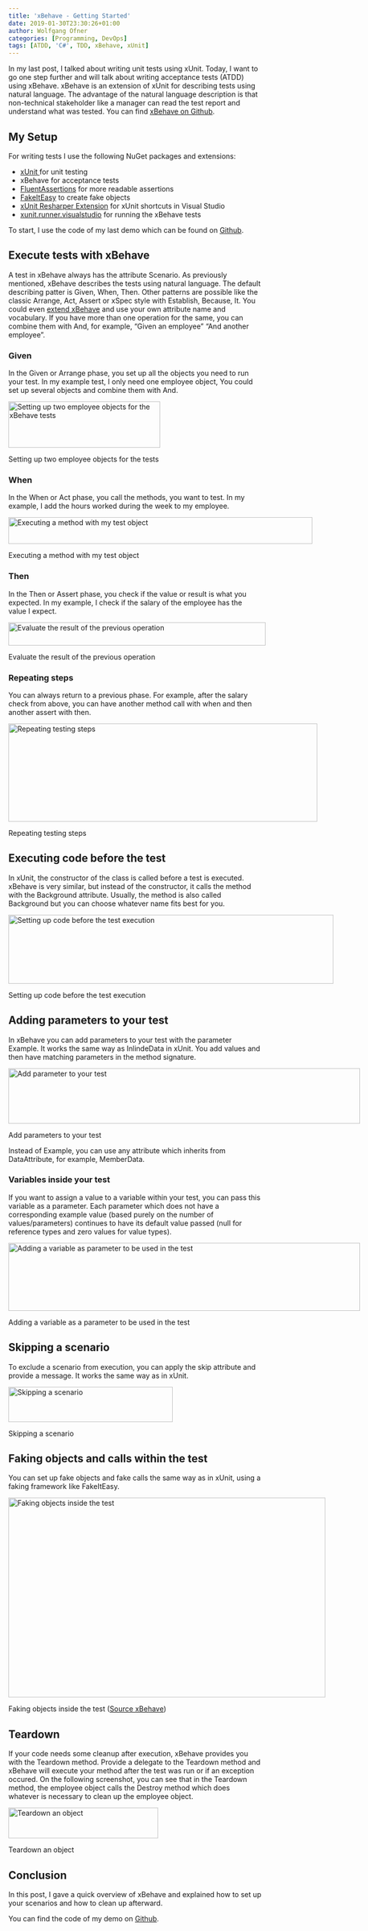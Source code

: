 ```yaml
---
title: 'xBehave - Getting Started'
date: 2019-01-30T23:30:26+01:00
author: Wolfgang Ofner
categories: [Programming, DevOps]
tags: [ATDD, 'C#', TDD, xBehave, xUnit]
---
```

In my last post, I talked about writing unit tests using xUnit. Today, I want to go one step further and will talk about writing acceptance tests (ATDD) using xBehave. xBehave is an extension of xUnit for describing tests using natural language. The advantage of the natural language description is that non-technical stakeholder like a manager can read the test report and understand what was tested. You can find <a href="http://xbehave.github.io/" target="_blank" rel="noopener">xBehave on Github</a>.

## My Setup

For writing tests I use the following NuGet packages and extensions:

  * <a href="https://xunit.github.io/" target="_blank" rel="noopener">xUnit </a>for unit testing
  * xBehave for acceptance tests
  * <a href="https://fluentassertions.com/" target="_blank" rel="noopener">FluentAssertions</a> for more readable assertions
  * <a href="https://fakeiteasy.github.io/" target="_blank" rel="noopener">FakeItEasy</a> to create fake objects
  * <a href="https://resharper-plugins.jetbrains.com/packages/xunitcontrib/" target="_blank" rel="noopener">xUnit Resharper Extension</a> for xUnit shortcuts in Visual Studio
  * <a href="https://www.nuget.org/packages/xunit.runner.visualstudio" target="_blank" rel="noopener">xunit.runner.visualstudio</a> for running the xBehave tests

To start, I use the code of my last demo which can be found on <a href="https://github.com/WolfgangOfner/xUnit-Getting-Started" target="_blank" rel="noopener">Github</a>.

## Execute tests with xBehave

A test in xBehave always has the attribute Scenario. As previously mentioned, xBehave describes the tests using natural language. The default describing patter is Given, When, Then. Other patterns are possible like the classic Arrange, Act, Assert or xSpec style with Establish, Because, It. You could even <a href="https://github.com/xbehave/xbehave.net/wiki/Extending-xBehave.net" target="_blank" rel="noopener">extend xBehave</a> and use your own attribute name and vocabulary. If you have more than one operation for the same, you can combine them with And, for example, &#8220;Given an employee&#8221; &#8220;And another employee&#8221;.

### Given

In the Given or Arrange phase, you set up all the objects you need to run your test. In my example test, I only need one employee object, You could set up several objects and combine them with And.

<div id="attachment_1565" style="width: 312px" class="wp-caption aligncenter">
  <a href="https://www.programmingwithwolfgang.com/wp-content/uploads/2019/01/Setting-up-two-employee-objects-for-the-tests.jpg"><img aria-describedby="caption-attachment-1565" loading="lazy" class="wp-image-1565 size-full" src="https://www.programmingwithwolfgang.com/wp-content/uploads/2019/01/Setting-up-two-employee-objects-for-the-tests.jpg" alt="Setting up two employee objects for the xBehave tests" width="302" height="92" srcset="https://www.programmingwithwolfgang.com/wp-content/uploads/2019/01/Setting-up-two-employee-objects-for-the-tests.jpg 302w, https://www.programmingwithwolfgang.com/wp-content/uploads/2019/01/Setting-up-two-employee-objects-for-the-tests-300x91.jpg 300w" sizes="(max-width: 302px) 100vw, 302px" /></a>
  
  <p id="caption-attachment-1565" class="wp-caption-text">
    Setting up two employee objects for the tests
  </p>
</div>

### When

In the When or Act phase, you call the methods, you want to test. In my example, I add the hours worked during the week to my employee.

<div id="attachment_1566" style="width: 615px" class="wp-caption aligncenter">
  <a href="https://www.programmingwithwolfgang.com/wp-content/uploads/2019/01/Executing-a-method-with-my-test-object.jpg"><img aria-describedby="caption-attachment-1566" loading="lazy" class="size-full wp-image-1566" src="https://www.programmingwithwolfgang.com/wp-content/uploads/2019/01/Executing-a-method-with-my-test-object.jpg" alt="Executing a method with my test object" width="605" height="53" srcset="https://www.programmingwithwolfgang.com/wp-content/uploads/2019/01/Executing-a-method-with-my-test-object.jpg 605w, https://www.programmingwithwolfgang.com/wp-content/uploads/2019/01/Executing-a-method-with-my-test-object-300x26.jpg 300w" sizes="(max-width: 605px) 100vw, 605px" /></a>
  
  <p id="caption-attachment-1566" class="wp-caption-text">
    Executing a method with my test object
  </p>
</div>

### Then

In the Then or Assert phase, you check if the value or result is what you expected. In my example, I check if the salary of the employee has the value I expect.

<div id="attachment_1567" style="width: 522px" class="wp-caption aligncenter">
  <a href="https://www.programmingwithwolfgang.com/wp-content/uploads/2019/01/Evaluate-the-result-of-the-previous-operation.jpg"><img aria-describedby="caption-attachment-1567" loading="lazy" class="size-full wp-image-1567" src="https://www.programmingwithwolfgang.com/wp-content/uploads/2019/01/Evaluate-the-result-of-the-previous-operation.jpg" alt="Evaluate the result of the previous operation" width="512" height="46" srcset="https://www.programmingwithwolfgang.com/wp-content/uploads/2019/01/Evaluate-the-result-of-the-previous-operation.jpg 512w, https://www.programmingwithwolfgang.com/wp-content/uploads/2019/01/Evaluate-the-result-of-the-previous-operation-300x27.jpg 300w" sizes="(max-width: 512px) 100vw, 512px" /></a>
  
  <p id="caption-attachment-1567" class="wp-caption-text">
    Evaluate the result of the previous operation
  </p>
</div>

### Repeating steps

You can always return to a previous phase. For example, after the salary check from above, you can have another method call with when and then another assert with then.

<div id="attachment_1568" style="width: 625px" class="wp-caption aligncenter">
  <a href="https://www.programmingwithwolfgang.com/wp-content/uploads/2019/01/Repeating-testing-steps.jpg"><img aria-describedby="caption-attachment-1568" loading="lazy" class="size-full wp-image-1568" src="https://www.programmingwithwolfgang.com/wp-content/uploads/2019/01/Repeating-testing-steps.jpg" alt="Repeating testing steps" width="615" height="195" srcset="https://www.programmingwithwolfgang.com/wp-content/uploads/2019/01/Repeating-testing-steps.jpg 615w, https://www.programmingwithwolfgang.com/wp-content/uploads/2019/01/Repeating-testing-steps-300x95.jpg 300w" sizes="(max-width: 615px) 100vw, 615px" /></a>
  
  <p id="caption-attachment-1568" class="wp-caption-text">
    Repeating testing steps
  </p>
</div>

## Executing code before the test

In xUnit, the constructor of the class is called before a test is executed. xBehave is very similar, but instead of the constructor, it calls the method with the Background attribute. Usually, the method is also called Background but you can choose whatever name fits best for you.

<div id="attachment_1569" style="width: 657px" class="wp-caption aligncenter">
  <a href="https://www.programmingwithwolfgang.com/wp-content/uploads/2019/01/Setting-up-code-before-the-test-execution.jpg"><img aria-describedby="caption-attachment-1569" loading="lazy" class="size-full wp-image-1569" src="https://www.programmingwithwolfgang.com/wp-content/uploads/2019/01/Setting-up-code-before-the-test-execution.jpg" alt="Setting up code before the test execution" width="647" height="137" srcset="https://www.programmingwithwolfgang.com/wp-content/uploads/2019/01/Setting-up-code-before-the-test-execution.jpg 647w, https://www.programmingwithwolfgang.com/wp-content/uploads/2019/01/Setting-up-code-before-the-test-execution-300x64.jpg 300w" sizes="(max-width: 647px) 100vw, 647px" /></a>
  
  <p id="caption-attachment-1569" class="wp-caption-text">
    Setting up code before the test execution
  </p>
</div>

## Adding parameters to your test

In xBehave you can add parameters to your test with the parameter Example. It works the same way as InlindeData in xUnit. You add values and then have matching parameters in the method signature.

<div id="attachment_1570" style="width: 710px" class="wp-caption aligncenter">
  <a href="https://www.programmingwithwolfgang.com/wp-content/uploads/2019/01/Add-parameter-to-your-test.jpg"><img aria-describedby="caption-attachment-1570" loading="lazy" class="wp-image-1570" src="https://www.programmingwithwolfgang.com/wp-content/uploads/2019/01/Add-parameter-to-your-test.jpg" alt="Add parameter to your test" width="700" height="110" srcset="https://www.programmingwithwolfgang.com/wp-content/uploads/2019/01/Add-parameter-to-your-test.jpg 852w, https://www.programmingwithwolfgang.com/wp-content/uploads/2019/01/Add-parameter-to-your-test-300x47.jpg 300w, https://www.programmingwithwolfgang.com/wp-content/uploads/2019/01/Add-parameter-to-your-test-768x121.jpg 768w" sizes="(max-width: 700px) 100vw, 700px" /></a>
  
  <p id="caption-attachment-1570" class="wp-caption-text">
    Add parameters to your test
  </p>
</div>

Instead of Example, you can use any attribute which inherits from DataAttribute, for example, MemberData.

### Variables inside your test

If you want to assign a value to a variable within your test, you can pass this variable as a parameter. Each parameter which does not have a corresponding example value (based purely on the number of values/parameters) continues to have its default value passed (null for reference types and zero values for value types).

<div id="attachment_1571" style="width: 710px" class="wp-caption aligncenter">
  <a href="https://www.programmingwithwolfgang.com/wp-content/uploads/2019/01/Adding-a-variable-as-parameter-to-be-used-in-the-test.jpg"><img aria-describedby="caption-attachment-1571" loading="lazy" class="wp-image-1571" src="https://www.programmingwithwolfgang.com/wp-content/uploads/2019/01/Adding-a-variable-as-parameter-to-be-used-in-the-test.jpg" alt="Adding a variable as parameter to be used in the test" width="700" height="135" srcset="https://www.programmingwithwolfgang.com/wp-content/uploads/2019/01/Adding-a-variable-as-parameter-to-be-used-in-the-test.jpg 762w, https://www.programmingwithwolfgang.com/wp-content/uploads/2019/01/Adding-a-variable-as-parameter-to-be-used-in-the-test-300x58.jpg 300w" sizes="(max-width: 700px) 100vw, 700px" /></a>
  
  <p id="caption-attachment-1571" class="wp-caption-text">
    Adding a variable as a parameter to be used in the test
  </p>
</div>

## Skipping a scenario

To exclude a scenario from execution, you can apply the skip attribute and provide a message. It works the same way as in xUnit.

<div id="attachment_1572" style="width: 337px" class="wp-caption aligncenter">
  <a href="https://www.programmingwithwolfgang.com/wp-content/uploads/2019/01/Skipping-a-scenario.jpg"><img aria-describedby="caption-attachment-1572" loading="lazy" class="size-full wp-image-1572" src="https://www.programmingwithwolfgang.com/wp-content/uploads/2019/01/Skipping-a-scenario.jpg" alt="Skipping a scenario" width="327" height="70" srcset="https://www.programmingwithwolfgang.com/wp-content/uploads/2019/01/Skipping-a-scenario.jpg 327w, https://www.programmingwithwolfgang.com/wp-content/uploads/2019/01/Skipping-a-scenario-300x64.jpg 300w" sizes="(max-width: 327px) 100vw, 327px" /></a>
  
  <p id="caption-attachment-1572" class="wp-caption-text">
    Skipping a scenario
  </p>
</div>

## Faking objects and calls within the test

You can set up fake objects and fake calls the same way as in xUnit, using a faking framework like FakeItEasy.

<div id="attachment_1573" style="width: 641px" class="wp-caption aligncenter">
  <a href="https://www.programmingwithwolfgang.com/wp-content/uploads/2019/01/Faking-objects-inside-the-test.jpg"><img aria-describedby="caption-attachment-1573" loading="lazy" class="size-full wp-image-1573" src="https://www.programmingwithwolfgang.com/wp-content/uploads/2019/01/Faking-objects-inside-the-test.jpg" alt="Faking objects inside the test" width="631" height="397" srcset="https://www.programmingwithwolfgang.com/wp-content/uploads/2019/01/Faking-objects-inside-the-test.jpg 631w, https://www.programmingwithwolfgang.com/wp-content/uploads/2019/01/Faking-objects-inside-the-test-300x189.jpg 300w" sizes="(max-width: 631px) 100vw, 631px" /></a>
  
  <p id="caption-attachment-1573" class="wp-caption-text">
    Faking objects inside the test (<a href="https://github.com/xbehave/xbehave.net/wiki/Can-I-use-xbehave.net-with-isolation-%28faking-mocking-substitution%29-libraries%3F" target="_blank" rel="noopener">Source xBehave</a>)
  </p>
</div>

## Teardown

If your code needs some cleanup after execution, xBehave provides you with the Teardown method. Provide a delegate to the Teardown method and xBehave will execute your method after the test was run or if an exception occured. On the following screenshot, you can see that in the Teardown method, the employee object calls the Destroy method which does whatever is necessary to clean up the employee object.

<div id="attachment_1574" style="width: 308px" class="wp-caption aligncenter">
  <a href="https://www.programmingwithwolfgang.com/wp-content/uploads/2019/01/Teardown-an-object.jpg"><img aria-describedby="caption-attachment-1574" loading="lazy" class="size-full wp-image-1574" src="https://www.programmingwithwolfgang.com/wp-content/uploads/2019/01/Teardown-an-object.jpg" alt="Teardown an object" width="298" height="61" /></a>
  
  <p id="caption-attachment-1574" class="wp-caption-text">
    Teardown an object
  </p>
</div>

## Conclusion

In this post, I gave a quick overview of xBehave and explained how to set up your scenarios and how to clean up afterward.

You can find the code of my demo on <a href="https://github.com/WolfgangOfner/xBehave-Getting-Started" target="_blank" rel="noopener">Github</a>.